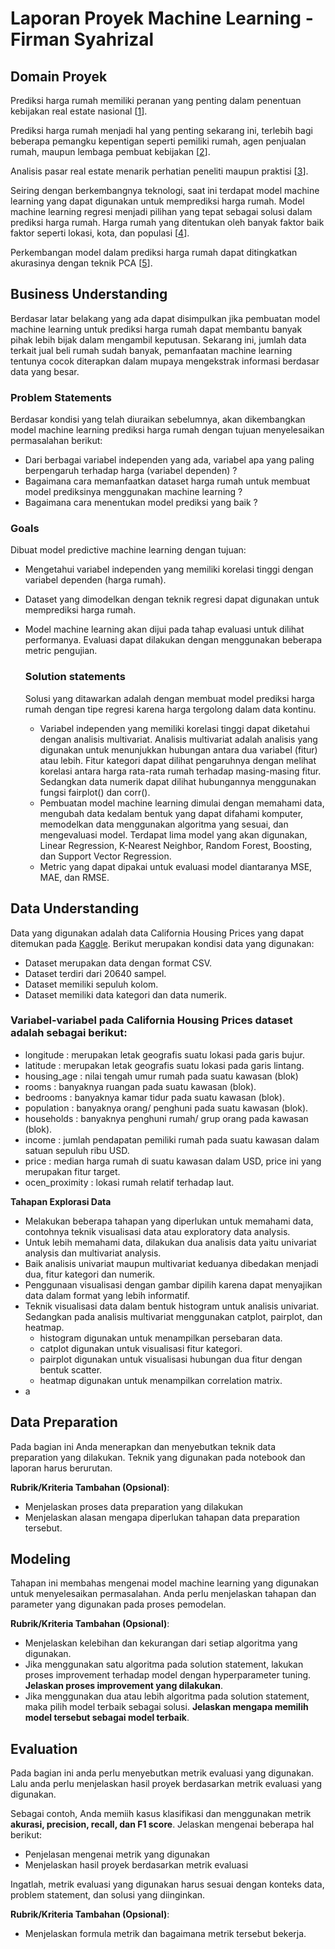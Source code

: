 # Laporan Proyek Machine Learning - Firman Syahrizal

## Domain Proyek

Prediksi harga rumah memiliki peranan yang penting dalam penentuan kebijakan real estate nasional [[1](https://www.sciencedirect.com/science/article/abs/pii/S0957417423014835)]. 

Prediksi harga rumah menjadi hal yang penting sekarang ini, terlebih bagi beberapa pemangku kepentigan seperti pemiliki rumah, agen penjualan rumah, maupun lembaga pembuat kebijakan [[2](https://www.sciencedirect.com/science/article/abs/pii/S2214579622000491)]. 

Analisis pasar real estate menarik perhatian peneliti maupun praktisi [[3](https://www.sciencedirect.com/science/article/pii/S014829632200039X)].

Seiring dengan berkembangnya teknologi, saat ini terdapat model machine learning yang dapat digunakan untuk memprediksi harga rumah. Model machine learning regresi menjadi pilihan yang tepat sebagai solusi dalam prediksi harga rumah. Harga rumah yang ditentukan oleh banyak faktor baik faktor seperti lokasi, kota, dan populasi [[4](https://www.sciencedirect.com/science/article/pii/S1877050922001016)]. 

Perkembangan model dalam prediksi harga rumah  dapat ditingkatkan akurasinya dengan teknik PCA [[5](https://www.researchgate.net/publication/366979465_Real-estate_price_prediction_with_deep_neural_network_and_principal_component_analysis)]. 


## Business Understanding

Berdasar latar belakang yang ada dapat disimpulkan jika pembuatan model machine learning untuk prediksi harga rumah dapat membantu banyak pihak lebih bijak dalam mengambil keputusan. Sekarang ini, jumlah data terkait jual beli rumah sudah banyak, pemanfaatan machine learning tentunya cocok diterapkan dalam mupaya mengekstrak informasi berdasar data yang besar.

### Problem Statements

Berdasar kondisi yang telah diuraikan sebelumnya, akan dikembangkan model machine learning prediksi harga rumah dengan tujuan menyelesaikan permasalahan berikut:
- Dari berbagai variabel independen yang ada, variabel apa yang paling berpengaruh terhadap harga (variabel dependen) ?
- Bagaimana cara memanfaatkan dataset harga rumah untuk membuat model prediksinya menggunakan machine learning ?
- Bagaimana cara menentukan model prediksi yang baik ?

### Goals

Dibuat model predictive machine learning dengan tujuan:
- Mengetahui variabel independen yang memiliki korelasi tinggi dengan variabel dependen (harga rumah).
- Dataset yang dimodelkan dengan teknik regresi dapat digunakan untuk memprediksi harga rumah. 
- Model machine learning akan dijui pada tahap evaluasi untuk dilihat performanya. Evaluasi dapat dilakukan dengan menggunakan beberapa metric pengujian.

    ### Solution statements
  Solusi yang ditawarkan adalah dengan membuat model prediksi harga rumah dengan tipe regresi karena harga tergolong dalam data kontinu.
    - Variabel independen yang memiliki korelasi tinggi dapat diketahui dengan analisis multivariat. Analisis multivariat adalah analisis yang digunakan untuk menunjukkan hubungan antara dua variabel (fitur) atau lebih. Fitur kategori dapat dilihat pengaruhnya dengan melihat korelasi antara harga rata-rata rumah terhadap masing-masing fitur. Sedangkan data numerik dapat dilihat hubungannya menggunakan fungsi fairplot() dan corr().
    - Pembuatan model machine learning dimulai dengan memahami data, mengubah data kedalam bentuk yang dapat difahami komputer, memodelkan data menggunakan algoritma yang sesuai, dan mengevaluasi model. Terdapat lima model yang akan digunakan, Linear Regression, K-Nearest Neighbor, Random Forest, Boosting, dan Support Vector Regression.
    - Metric yang dapat dipakai untuk evaluasi model diantaranya MSE, MAE, dan RMSE.

## Data Understanding
Data yang digunakan adalah data California Housing Prices yang dapat ditemukan pada [Kaggle](https://www.kaggle.com/datasets/camnugent/california-housing-prices/data).
Berikut merupakan kondisi data yang digunakan:
- Dataset merupakan data dengan format CSV.
- Dataset terdiri dari 20640 sampel.
- Dataset memiliki sepuluh kolom.
- Dataset memiliki data kategori dan data numerik.

### Variabel-variabel pada California Housing Prices dataset adalah sebagai berikut:
- longitude : merupakan letak geografis suatu lokasi pada garis bujur.
- latitude : merupakan letak geografis suatu lokasi pada garis lintang.
- housing_age : nilai tengah umur rumah pada suatu kawasan (blok)
- rooms : banyaknya ruangan pada suatu kawasan (blok).
- bedrooms : banyaknya kamar tidur pada suatu kawasan (blok).
- population : banyaknya orang/ penghuni pada suatu kawasan (blok).
- households : banyaknya penghuni rumah/ grup orang pada kawasan (blok).
- income : jumlah pendapatan pemiliki rumah pada suatu kawasan dalam satuan sepuluh ribu USD.
- price : median harga rumah di suatu kawasan dalam USD, price ini yang merupakan fitur target.
- ocen_proximity : lokasi rumah relatif terhadap laut.

**Tahapan Explorasi Data**
- Melakukan beberapa tahapan yang diperlukan untuk memahami data, contohnya teknik visualisasi data atau exploratory data analysis.
- Untuk lebih memahami data, dilakukan dua analisis data yaitu univariat analysis dan multivariat analysis.
- Baik analisis univariat maupun multivariat keduanya dibedakan menjadi dua, fitur kategori dan numerik.
- Penggunaan visualisasi dengan gambar dipilih karena dapat menyajikan data dalam format yang lebih informatif.
- Teknik visualisasi data dalam bentuk histogram untuk analisis univariat. Sedangkan pada analisis multivariat menggunakan catplot, pairplot, dan heatmap.
    - histogram digunakan untuk menampilkan persebaran data.
    - catplot digunakan untuk visualisasi fitur kategori.
    - pairplot digunakan untuk visualisasi hubungan dua fitur dengan bentuk scatter.
    - heatmap digunakan untuk menampilkan correlation matrix.
- a

## Data Preparation
Pada bagian ini Anda menerapkan dan menyebutkan teknik data preparation yang dilakukan. Teknik yang digunakan pada notebook dan laporan harus berurutan.

**Rubrik/Kriteria Tambahan (Opsional)**: 
- Menjelaskan proses data preparation yang dilakukan
- Menjelaskan alasan mengapa diperlukan tahapan data preparation tersebut.

## Modeling
Tahapan ini membahas mengenai model machine learning yang digunakan untuk menyelesaikan permasalahan. Anda perlu menjelaskan tahapan dan parameter yang digunakan pada proses pemodelan.

**Rubrik/Kriteria Tambahan (Opsional)**: 
- Menjelaskan kelebihan dan kekurangan dari setiap algoritma yang digunakan.
- Jika menggunakan satu algoritma pada solution statement, lakukan proses improvement terhadap model dengan hyperparameter tuning. **Jelaskan proses improvement yang dilakukan**.
- Jika menggunakan dua atau lebih algoritma pada solution statement, maka pilih model terbaik sebagai solusi. **Jelaskan mengapa memilih model tersebut sebagai model terbaik**.

## Evaluation
Pada bagian ini anda perlu menyebutkan metrik evaluasi yang digunakan. Lalu anda perlu menjelaskan hasil proyek berdasarkan metrik evaluasi yang digunakan.

Sebagai contoh, Anda memiih kasus klasifikasi dan menggunakan metrik **akurasi, precision, recall, dan F1 score**. Jelaskan mengenai beberapa hal berikut:
- Penjelasan mengenai metrik yang digunakan
- Menjelaskan hasil proyek berdasarkan metrik evaluasi

Ingatlah, metrik evaluasi yang digunakan harus sesuai dengan konteks data, problem statement, dan solusi yang diinginkan.

**Rubrik/Kriteria Tambahan (Opsional)**: 
- Menjelaskan formula metrik dan bagaimana metrik tersebut bekerja.


